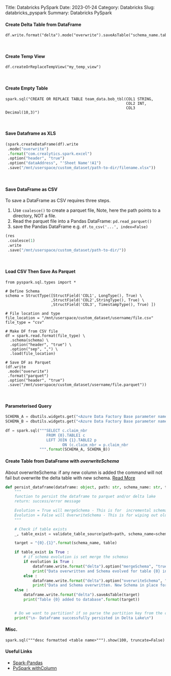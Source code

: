 Title: Databricks PySpark
Date: 2023-01-24
Category: Databricks
Slug: databricks_pyspark
Summary: Databricks PySpark


#### Create Delta Table from DataFrame
```
df.write.format("delta").mode("overwrite").saveAsTable("schema_name.table_name")
```

<br>


#### Create Temp View
```
df.createOrReplaceTempView("my_temp_view")
```

<br>

#### Create Empty Table 
```
spark.sql("CREATE OR REPLACE TABLE team_data.bob_tbl(COL1 STRING, 
                                                     COL2 INT, 
                                                     COL3 Decimal(10,3)")
```

<br>

#### Save Dataframe as XLS
```python
(spark.createDataFrame(df).write
 .mode("overwrite")
 .format("com.crealytics.spark.excel")
 .option("header", "true")
 .option("dataAddress", "'Sheet Name'!A1")
 .save("/mnt/userspace/custom_dataset/path-to-dir/filename.xlsx"))
```

<br>

#### Save DataFrame as CSV

To save a DataFrame as CSV requires three steps. 

1. Use `coalesce()` to create a parquet file, Note, here the path points to a directory, NOT a file.
2. Read the parquet file into a Pandas DataFrame: `pd.read_parquet()`
3. save the Pandas DataFrame e.g. `df.to_csv('...', index=False)`

```python
(res
 .coalesce(1)
 .write
 .save("/mnt/userspace/custom_dataset/path-to-dir/"))
```

<br>

#### Load CSV Then Save As Parquet
```
from pyspark.sql.types import *

# Define Schema
schema = StructType([StructField('COL1', LongType(), True) \
                    ,StructField('COL2',StringType(), True) \
                    ,StructField('COL3', TimestampType(), True) ])

# File location and type
file_location = "/mnt/userspace/custom_dataset/username/file.csv"
file_type = "csv"

# Make DF from CSV file
df = spark.read.format(file_type) \
  .schema(schema) \
  .option("header", "true") \
  .option("sep", ",") \
  .load(file_location)
  
# Save DF as Parquet
(df.write
 .mode("overwrite")
 .format("parquet")
 .option("header", "true")
 .save("/mnt/userspace/custom_dataset/username/file.parquet"))
```

<br>

#### Parameterised Query

```python
SCHEMA_A = dbutils.widgets.get("<Azure Data Factory Base parameter name 1>")
SCHEMA_B = dbutils.widgets.get("<Azure Data Factory Base parameter name 2>")

df = spark.sql("""SELECT c.claim_nbr 
                  FROM {0}.TABLE1 c
                  LEFT JOIN {1}.TABLE2 p
                         ON (c.claim_nbr = p.claim_nbr 
               """.format(SCHEMA_A, SCHEMA_B))
```

#### Create Table from DataFrame with *overwriteSchema*

About overwriteSchema: if any new column is added the command will not fail but overwrite the delta table with new schema. 
[Read More](https://mungingdata.com/delta-lake/schema-enforcement-evolution-mergeschema-overwriteschema/)

```python
def persist_dataframe(dataframe: object, path: str, schema_name: str, table: str, evolution: bool = False) -> None :
    """
    function to persist the dataframe to parquet and/or delta lake
    return: success/error message

    Evolution = True will mergeSchema - This is for  incremental schema changes.
    Evolution = False will OverwriteSchema - This is for wiping out old schema for new schema
    """

    # Check if table exists
    _, table_exist = validate_table_source(path=path, schema_name=schema_name, table=table)

    target = "{0}.{1}".format(schema_name, table)

    if table_exist is True :
        # if schema evolution is set merge the schemas
        if evolution is True :
            dataframe.write.format("delta").option("mergeSchema", "true").mode("overwrite").saveAsTable(target)
            print("Data overwritten and Schema evolved for table {0} in database".format(target))
        else :
            dataframe.write.format("delta").option("overwriteSchema", "true").mode("overwrite").saveAsTable(target)
            print("Data and Schema overwritten. New Schema in place for table {0} in database".format(target))
    else :
        dataframe.write.format("delta").saveAsTable(target)
        print("Table {0} added to database".format(target))


    # Do we want to partition? if so parse the partition key from the config
    print("\n- Dataframe successfully persisted in Delta Lake\n")
```

#### Misc.
```
spark.sql("""desc formatted <table name>""").show(100, truncate=False)
```

#### Useful Links
* [Spark-Pandas](https://learn.microsoft.com/en-us/azure/databricks/spark/latest/spark-sql/spark-pandas)
* [PySpark withColumn](https://www.educba.com/pyspark-withcolumn/)
